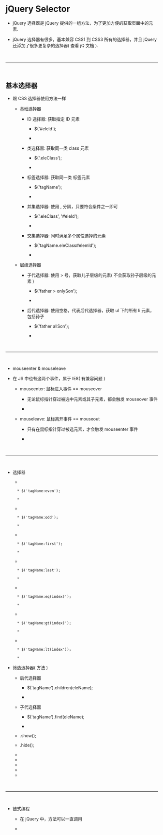 <h1 id="#">jQuery Selector</h1>

* jQuery 选择器是 jQuery 提供的一组方法，为了更加方便的获取页面中的元素.

* jQuery 选择器有很多，基本兼容 CSS1 到 CSS3 所有的选择器，并且 jQuery 还添加了很多更复杂的选择器( 查看 jQ 文档 ).



<br/>
<hr/>
<br/>



<h2 id="#">基本选择器</h2>

* 跟 CSS 选择器使用方法一样

    * 基础选择器
    
        * ID 选择器: 获取指定 ID 元素
    
            * $('#eleId');
        
            * 
    
        * 类选择器: 获取同一类 class 元素
        
            * $('.eleClass');
            
            * 
            
        * 标签选择器: 获取同一类 标签元素
        
            * $('tagName');
        
            * 
        
        * 并集选择器: 使用 , 分隔，只要符合条件之一即可
        
            * $('.eleClass', '#eleId');
            
            * 
        
        * 交集选择器: 同时满足多个属性选择的元素
        
            * $('tagName.eleClass#elemId');
            
            * 
            
    * 层级选择器

        * 子代选择器: 使用 > 号，获取儿子层级的元素( 不会获取孙子层级的元素 )
        
            * $('father > onlySon');
    
            * 
        
        * 后代选择器: 使用空格，代表后代选择器，获取 ul 下的所有 li 元素，包括孙子
        
            * $('father allSon');
            
            * 



<br/>
<hr/>
<br/>



* mouseenter & mouseleave

* 在 JS 中也有这两个事件，属于 IE8( 有兼容问题 )

    * mouseenter: 鼠标进入事件 == mouseover
    
        * 无论鼠标指针穿过被选中元素或其子元素，都会触发 mouseover 事件

        * 
    
    * mouseleave: 鼠标离开事件 == mouseout
    
        * 只有在鼠标指针穿过被选元素，才会触发 mouseenter 事件

        * 



<br/>
<hr/>
<br/>



* 选择器

    * 

        * $('tagName:even');
        
        * 

    * 

        * $('tagName:odd');
        
        * 

    * 
    
        * $('tagName:first');
        
        * 

    * 
    
        * $('tagName:last');
        
        * 
    
    * 

        * $('tagName:eq(index)');
        
        * 
    
    * 

        * $('tagName:gt(index)');
        
        * 
    
    * 

        * $('tagName:lt(index'));
        
        * 
    

* 筛选选择器( 方法 )

    * 后代选择器

        * $('tagName').children(eleName);
        
        * 
    
    * 子代选择器
    
        * $('tagName').find(eleName);
        
        * 
    
    * .show();
    
    * .hide();
    
    * 
    
    * 
    
    * 
    
    * 
    
    * 





<br/>
<hr/>
<br/>



* 链式编程

    * 在 jQuery 中，方法可以一直调用
    
    * 






















